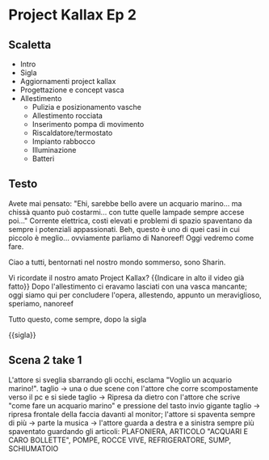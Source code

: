 # Project Kallax Ep 2


## Scaletta

- Intro
- Sigla
- Aggiornamenti project kallax
- Progettazione e concept vasca
- Allestimento
  - Pulizia e posizionamento vasche
  - Allestimento rocciata
  - Inserimento pompa di movimento
  - Riscaldatore/termostato
  - Impianto rabbocco
  - Illuminazione
  - Batteri
  



## Testo

Avete mai pensato: "Ehi, sarebbe bello avere un acquario marino... ma chissà quanto può costarmi... con tutte quelle lampade sempre accese poi..." 
Corrente elettrica, costi elevati e problemi di spazio spaventano da sempre i potenziali appassionati.
Beh, questo è uno di quei casi in cui piccolo è meglio... ovviamente parliamo di Nanoreef! Oggi vedremo come fare.

Ciao a tutti, bentornati nel nostro mondo sommerso, sono Sharin.

Vi ricordate il nostro amato Project Kallax? {{Indicare in alto il video già fatto}} Dopo l'allestimento ci eravamo lasciati con una vasca mancante; oggi siamo qui per concludere l'opera, allestendo, appunto un meraviglioso, speriamo, nanoreef 


Tutto questo, come sempre, dopo la sigla

{{sigla}}









## Scena 2 take 1

L'attore si sveglia sbarrando gli occhi, esclama "Voglio un acquario marino!". taglio -> una o due scene con l'attore che corre scompostamente verso il pc e si siede taglio -> Ripresa da dietro con l'attore che scrive "come fare un acquario marino" e pressione del tasto invio gigante taglio ->  ripresa frontale della faccia davanti al monitor;  l'attore si spaventa sempre di più -> parte la musica -> l'attore guarda a destra e a sinistra sempre più spaventato guardando gli articoli: PLAFONIERA, ARTICOLO "ACQUARI  E CARO BOLLETTE", POMPE, ROCCE VIVE, REFRIGERATORE, SUMP, SCHIUMATOIO   